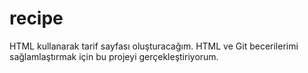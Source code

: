 # recipe
HTML kullanarak tarif sayfası oluşturacağım. HTML ve Git becerilerimi sağlamlaştırmak için bu projeyi gerçekleştiriyorum.